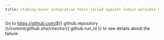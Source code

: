 ```yaml
---
title: staking-miner integration tests failed against latest polkadot build.
---
```


Go to https://github.com/${{ github.repository }}/commit/${{ github.sha }}/checks/${{ github.run_id }} to see details about the failure.